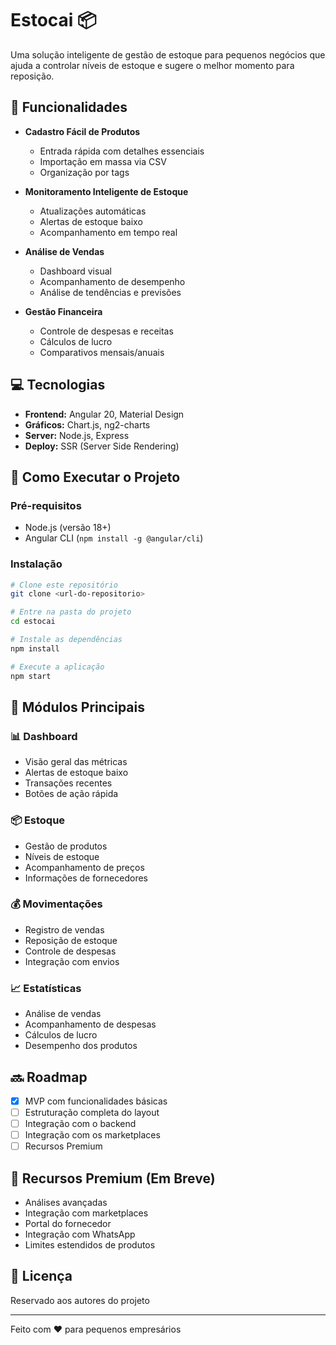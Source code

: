 # Estocai 📦

Uma solução inteligente de gestão de estoque para pequenos negócios que ajuda a controlar níveis de estoque e sugere o melhor momento para reposição.

## 🚀 Funcionalidades

- **Cadastro Fácil de Produtos**
  - Entrada rápida com detalhes essenciais
  - Importação em massa via CSV
  - Organização por tags

- **Monitoramento Inteligente de Estoque**
  - Atualizações automáticas
  - Alertas de estoque baixo
  - Acompanhamento em tempo real

- **Análise de Vendas**
  - Dashboard visual
  - Acompanhamento de desempenho
  - Análise de tendências e previsões

- **Gestão Financeira**
  - Controle de despesas e receitas
  - Cálculos de lucro
  - Comparativos mensais/anuais

## 💻 Tecnologias

- **Frontend:** Angular 20, Material Design
- **Gráficos:** Chart.js, ng2-charts
- **Server:** Node.js, Express
- **Deploy:** SSR (Server Side Rendering)

## 🚀 Como Executar o Projeto

### Pré-requisitos

- Node.js (versão 18+)
- Angular CLI (`npm install -g @angular/cli`)

### Instalação

```bash
# Clone este repositório
git clone <url-do-repositorio>

# Entre na pasta do projeto
cd estocai

# Instale as dependências
npm install

# Execute a aplicação
npm start
```

## 📱 Módulos Principais

### 📊 Dashboard
- Visão geral das métricas
- Alertas de estoque baixo
- Transações recentes
- Botões de ação rápida

### 📦 Estoque
- Gestão de produtos
- Níveis de estoque
- Acompanhamento de preços
- Informações de fornecedores

### 💰 Movimentações
- Registro de vendas
- Reposição de estoque
- Controle de despesas
- Integração com envios

### 📈 Estatísticas
- Análise de vendas
- Acompanhamento de despesas
- Cálculos de lucro
- Desempenho dos produtos

## 🔜 Roadmap

- [x] MVP com funcionalidades básicas
- [ ] Estruturação completa do layout
- [ ] Integração com o backend
- [ ] Integração com os marketplaces
- [ ] Recursos Premium

## 🌟 Recursos Premium (Em Breve)

- Análises avançadas
- Integração com marketplaces
- Portal do fornecedor
- Integração com WhatsApp
- Limites estendidos de produtos

## 📄 Licença

Reservado aos autores do projeto

---
Feito com ❤️ para pequenos empresários
